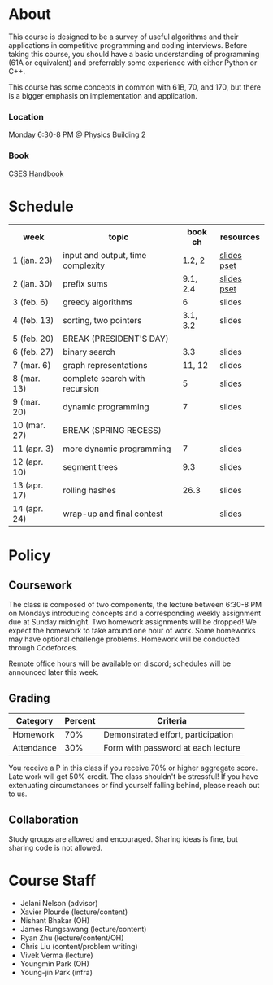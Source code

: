 # About

This course is designed to be a survey of useful algorithms and their applications in competitive programming and coding interviews. Before taking this course, you should have a basic understanding of programming (61A or equivalent) and preferrably some experience with either Python or C++.

This course has some concepts in common with 61B, 70, and 170, but there is a bigger emphasis on implementation and application.

### Location

Monday 6:30-8 PM @ Physics Building 2

### Book

[CSES Handbook](https://cses.fi/book.pdf)

# Schedule

<table>
<tr><th>week</th><th>topic</th><th>book ch</th><th>resources</th></tr>
<tr>
    <td>1 (jan. 23)</td>
    <td>input and output, time complexity</td>
    <td>1.2, 2</td>
    <td><a href="https://docs.google.com/presentation/d/1DkQAX4l9HEoBdw2316dIOjeGbncqkb4_DFz_ElGeors/edit?usp=sharing">slides</a> <a href="https://codeforces.com/group/1HQN7rY5SE/contest/423419">pset</a></td>
</tr>
<tr>
    <td>2 (jan. 30)</td>
    <td>prefix sums</td>
    <td>9.1, 2.4</td>
    <td><a href="https://docs.google.com/presentation/d/1JTP3hGnT38YDGonCHUw6J7mtMpeOjNeI4LqBM43ZAz4/edit?usp=sharing">slides</a> <a href="https://codeforces.com/group/1HQN7rY5SE/contest/424691">pset</a></td>
</tr>
<tr>
    <td>3 (feb. 6)</td>
    <td>greedy algorithms</td>
    <td>6</td>
    <td><a>slides</a></td>
</tr>
<tr>
    <td>4 (feb. 13)</td>
    <td>sorting, two pointers</td>
    <td>3.1, 3.2</td>
    <td><a>slides</a></td>
</tr>
<tr class="break">
    <td>5 (feb. 20)</td>
    <td>BREAK (PRESIDENT'S DAY)</td>
    <td></td>
    <td></td>
</tr>
<tr>
    <td>6 (feb. 27)</td>
    <td>binary search</td>
    <td>3.3</td>
    <td><a>slides</a></td>
</tr>
<tr>
    <td>7 (mar. 6)</td>
    <td>graph representations</td>
    <td>11, 12</td>
    <td><a>slides</a></td>
</tr>
<tr>
    <td>8 (mar. 13)</td>
    <td>complete search with recursion</td>
    <td>5</td>
    <td><a>slides</a></td>
</tr>
<tr>
    <td>9 (mar. 20)</td>
    <td>dynamic programming</td>
    <td>7</td>
    <td><a>slides</a></td>
</tr>
<tr class="break">
    <td>10 (mar. 27)</td>
    <td>BREAK (SPRING RECESS)</td>
    <td></td>
    <td></td>
</tr>
<tr>
    <td>11 (apr. 3)</td>
    <td>more dynamic programming</td>
    <td>7</td>
    <td><a>slides</a></td>
</tr>
<tr>
    <td>12 (apr. 10)</td>
    <td>segment trees</td>
    <td>9.3</td>
    <td><a>slides</a></td>
</tr>
<tr>
    <td>13 (apr. 17)</td>
    <td>rolling hashes</td>
    <td>26.3</td>
    <td><a>slides</a></td>
</tr>
<tr>
    <td>14 (apr. 24)</td>
    <td>wrap-up and final contest</td>
    <td></td>
    <td><a>slides</a></td>
</tr>
</table>

# Policy

## Coursework

The class is composed of two components, the lecture between 6:30-8 PM on Mondays introducing concepts and a corresponding weekly assignment due at Sunday midnight. Two homework assignments will be dropped!
We expect the homework to take around one hour of work. Some homeworks may have optional challenge problems. Homework will be conducted through Codeforces.

Remote office hours will be available on discord; schedules will be announced later this week.

## Grading

| Category   | Percent | Criteria                           |
| ---------- | ------- | ---------------------------------- |
| Homework   | 70%     | Demonstrated effort, participation |
| Attendance | 30%     | Form with password at each lecture |

You receive a P in this class if you receive 70% or higher aggregate score. Late work will get 50% credit. The class shouldn't be stressful! If you have extenuating circumstances or find yourself falling behind, please reach out to us.

## Collaboration

Study groups are allowed and encouraged. Sharing ideas is fine, but sharing code is not allowed.

# Course Staff

- Jelani Nelson (advisor)
- Xavier Plourde (lecture/content)
- Nishant Bhakar (OH)
- James Rungsawang (lecture/content)
- Ryan Zhu (lecture/content/OH)
- Chris Liu (content/problem writing)
- Vivek Verma (lecture)
- Youngmin Park (OH)
- Young-jin Park (infra)
